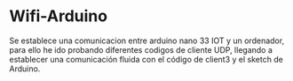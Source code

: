 # Wifi-Arduino
Se establece una comunicacion entre arduino nano 33 IOT y un ordenador, para ello he ido probando diferentes codigos de cliente UDP, llegando a establecer una comunicación fluida con el código de client3 y el sketch de Arduino.
